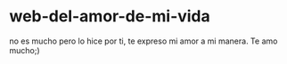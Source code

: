 # web-del-amor-de-mi-vida
no es mucho pero lo hice por ti, te expreso mi amor a mi manera. Te amo mucho;)
